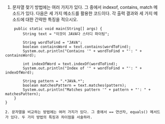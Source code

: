 1. 문자열 찾기 방법에는 여러 가지가 있다. 그 중에서 indexof, contains, match 메소드가 있다. 다음은 세 가지 메소드를 활용한 코드이다. 각 출력 결과와 세 가지 메소드에 대한 간략한 특징을 적으시오.
```public class StringSearchExample {
    public static void main(String[] args) {
        String text = "이것이 JAVA다 스터디 파이팅";

        String wordToFind = "JAVA";
        boolean containsWord = text.contains(wordToFind);
        System.out.println("Contains '" + wordToFind + "': " + containsWord);

        int indexOfWord = text.indexOf(wordToFind);
        System.out.println("Index of '" + wordToFind + "': " + indexOfWord);

        String pattern = ".*JAVA.*";
        boolean matchesPattern = text.matches(pattern);
        System.out.println("Matches pattern '" + pattern + "': " + matchesPattern);
    }
}

2. 문자열을 비교하는 방법에는 여러 가지가 있다. 그 중에서 == 연산자, equals() 메서드가 있다. 두 가지 방법의 특징과 차이점을 서술하라.
